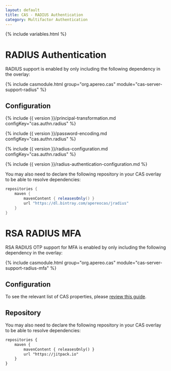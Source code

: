 ```yaml
---
layout: default
title: CAS - RADIUS Authentication
category: Multifactor Authentication
---
```


{% include variables.html %}

# RADIUS Authentication

RADIUS support is enabled by only including the following dependency in the overlay:

{% include casmodule.html group="org.apereo.cas" module="cas-server-support-radius" %}

## Configuration

{% include {{ version }}/principal-transformation.md configKey="cas.authn.radius" %}

{% include {{ version }}/password-encoding.md configKey="cas.authn.radius" %}

{% include {{ version }}/radius-configuration.md configKey="cas.authn.radius" %}

{% include {{ version }}/radius-authentication-configuration.md %}

You may also need to declare the following repository in
your CAS overlay to be able to resolve dependencies:

```groovy       
repositories {
    maven { 
        mavenContent { releasesOnly() }
        url "https://dl.bintray.com/apereocas/jradius" 
    }
}
```

# RSA RADIUS MFA

RSA RADIUS OTP support for MFA is enabled by only including the following dependency in the overlay:

{% include casmodule.html group="org.apereo.cas" module="cas-server-support-radius-mfa" %}

## Configuration

To see the relevant list of CAS properties, please [review this guide](../configuration/Configuration-Properties.html#radius-otp).

## Repository

You may also need to declare the following repository in
your CAS overlay to be able to resolve dependencies:

```xml 
repositories {
    maven { 
        mavenContent { releasesOnly() }
        url "https://jitpack.io" 
    }
}
```
